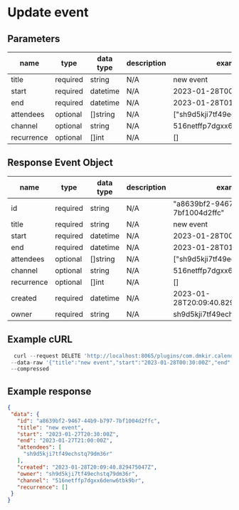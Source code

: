 # Update event

## Parameters

| name       | type     | data type | description | example                         |
|------------|----------|-----------|-------------|---------------------------------|
| title      | required | string    | N/A         | new event                       |
| start      | required | datetime  | N/A         | 2023-01-28T00:30:00Z            |
| end        | required | datetime  | N/A         | 2023-01-28T01:00:00Z            |
| attendees  | optional | []string  | N/A         | ["sh9d5kji7tf49echstq79dm36r",] |
| channel    | optional | string    | N/A         | 516netffp7dgxx6denw6tbk9br      |
| recurrence | optional | []int     | N/A         | []                              |

## Response Event Object

| name       | type     | data type | description | example                                |
|------------|----------|-----------|-------------|----------------------------------------|
| id         | required | string    | N/A         | "a8639bf2-9467-44b9-b797-7bf1004d2ffc" |
| title      | required | string    | N/A         | new event                              |
| start      | required | datetime  | N/A         | 2023-01-28T00:30:00Z                   |
| end        | required | datetime  | N/A         | 2023-01-28T01:00:00Z                   |
| attendees  | optional | []string  | N/A         | ["sh9d5kji7tf49echstq79dm36r",]        |
| channel    | optional | string    | N/A         | 516netffp7dgxx6denw6tbk9br             |
| recurrence | optional | []int     | N/A         | []                                     |
| created    | required | datetime  | N/A         | 2023-01-28T20:09:40.829475047Z         |
| owner      | required | string    | N/A         | sh9d5kji7tf49echstq79dm36r             |


## Example cURL

```javascript
  curl --request DELETE 'http://localhost:8065/plugins/com.dmkir.calendar/event' \
 --data-raw '{"title":"new event","start":"2023-01-28T00:30:00Z","end":"2023-01-28T01:00:00Z","attendees":["sh9d5kji7tf49echstq79dm36r"],"channel":"516netffp7dgxx6denw6tbk9br","recurrence":[]}'
 --compressed
 ```


## Example response

 ```json
{
  "data": {
    "id": "a8639bf2-9467-44b9-b797-7bf1004d2ffc",
    "title": "new event",
    "start": "2023-01-27T20:30:00Z",
    "end": "2023-01-27T21:00:00Z",
    "attendees": [
      "sh9d5kji7tf49echstq79dm36r"
    ],
    "created": "2023-01-28T20:09:40.829475047Z",
    "owner": "sh9d5kji7tf49echstq79dm36r",
    "channel": "516netffp7dgxx6denw6tbk9br",
    "recurrence": []
  }
}
```

